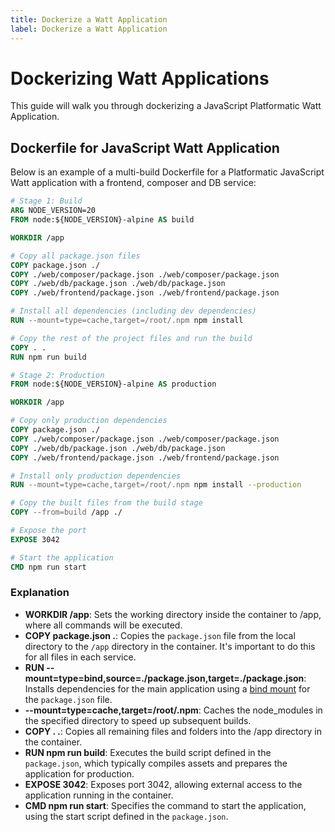 ```yaml
---
title: Dockerize a Watt Application
label: Dockerize a Watt Application
---
```



# Dockerizing Watt Applications

This guide will walk you through dockerizing a JavaScript Platformatic Watt Application.

## Dockerfile for JavaScript Watt Application

Below is an example of a multi-build Dockerfile for a Platformatic JavaScript Watt application with a frontend, composer and DB service:

```dockerfile
# Stage 1: Build
ARG NODE_VERSION=20
FROM node:${NODE_VERSION}-alpine AS build

WORKDIR /app

# Copy all package.json files
COPY package.json ./
COPY ./web/composer/package.json ./web/composer/package.json  
COPY ./web/db/package.json ./web/db/package.json 
COPY ./web/frontend/package.json ./web/frontend/package.json 

# Install all dependencies (including dev dependencies)
RUN --mount=type=cache,target=/root/.npm npm install

# Copy the rest of the project files and run the build
COPY . .
RUN npm run build

# Stage 2: Production
FROM node:${NODE_VERSION}-alpine AS production

WORKDIR /app

# Copy only production dependencies
COPY package.json ./
COPY ./web/composer/package.json ./web/composer/package.json  
COPY ./web/db/package.json ./web/db/package.json 
COPY ./web/frontend/package.json ./web/frontend/package.json 

# Install only production dependencies
RUN --mount=type=cache,target=/root/.npm npm install --production

# Copy the built files from the build stage
COPY --from=build /app ./

# Expose the port
EXPOSE 3042

# Start the application
CMD npm run start

```

### Explanation
- **WORKDIR /app**: Sets the working directory inside the container to /app, where all commands will be executed.
- **COPY package.json .**: Copies the `package.json` file from the local directory to the `/app` directory in the container. It's important to do this for all files in each service. 
- **RUN --mount=type=bind,source=./package.json,target=./package.json**: Installs dependencies for the main application using a [bind mount](https://docs.docker.com/engine/storage/bind-mounts/) for the `package.json` file.
- **--mount=type=cache,target=/root/.npm**: Caches the node_modules in the specified directory to speed up subsequent builds.
- **COPY . .**: Copies all remaining files and folders into the /app directory in the container.
- **RUN npm run build**: Executes the build script defined in the `package.json`, which typically compiles assets and prepares the application for production.
- **EXPOSE 3042**: Exposes port 3042, allowing external access to the application running in the container.
- **CMD npm run start**: Specifies the command to start the application, using the start script defined in the `package.json`.


